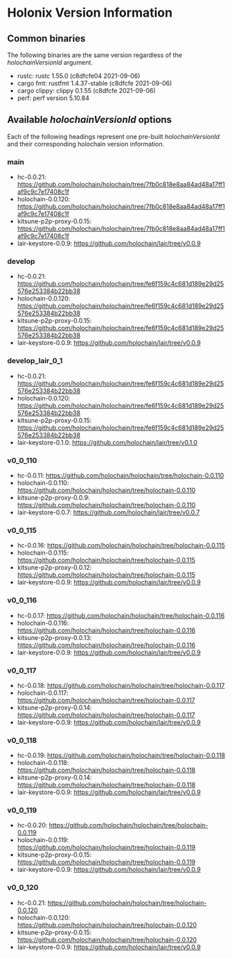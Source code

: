 # Holonix Version Information

## Common binaries
The following binaries are the same version regardless of the _holochainVersionId_ argument.

- rustc: rustc 1.55.0 (c8dfcfe04 2021-09-06)
- cargo fmt: rustfmt 1.4.37-stable (c8dfcfe 2021-09-06)
- cargo clippy: clippy 0.1.55 (c8dfcfe 2021-09-06)
- perf: perf version 5.10.84

## Available _holochainVersionId_ options
Each of the following headings represent one pre-built _holochainVersionId_ and their corresponding holochain version information.

### main
- hc-0.0.21: https://github.com/holochain/holochain/tree/7fb0c818e8aa84ad48a17ff1af9c9c7e17408c1f
- holochain-0.0.120: https://github.com/holochain/holochain/tree/7fb0c818e8aa84ad48a17ff1af9c9c7e17408c1f
- kitsune-p2p-proxy-0.0.15: https://github.com/holochain/holochain/tree/7fb0c818e8aa84ad48a17ff1af9c9c7e17408c1f
- lair-keystore-0.0.9: https://github.com/holochain/lair/tree/v0.0.9

### develop
- hc-0.0.21: https://github.com/holochain/holochain/tree/fe6f159c4c681d189e29d25576e253384b22bb38
- holochain-0.0.120: https://github.com/holochain/holochain/tree/fe6f159c4c681d189e29d25576e253384b22bb38
- kitsune-p2p-proxy-0.0.15: https://github.com/holochain/holochain/tree/fe6f159c4c681d189e29d25576e253384b22bb38
- lair-keystore-0.0.9: https://github.com/holochain/lair/tree/v0.0.9

### develop_lair_0_1
- hc-0.0.21: https://github.com/holochain/holochain/tree/fe6f159c4c681d189e29d25576e253384b22bb38
- holochain-0.0.120: https://github.com/holochain/holochain/tree/fe6f159c4c681d189e29d25576e253384b22bb38
- kitsune-p2p-proxy-0.0.15: https://github.com/holochain/holochain/tree/fe6f159c4c681d189e29d25576e253384b22bb38
- lair-keystore-0.1.0: https://github.com/holochain/lair/tree/v0.1.0

### v0_0_110
- hc-0.0.11: https://github.com/holochain/holochain/tree/holochain-0.0.110
- holochain-0.0.110: https://github.com/holochain/holochain/tree/holochain-0.0.110
- kitsune-p2p-proxy-0.0.9: https://github.com/holochain/holochain/tree/holochain-0.0.110
- lair-keystore-0.0.7: https://github.com/holochain/lair/tree/v0.0.7

### v0_0_115
- hc-0.0.16: https://github.com/holochain/holochain/tree/holochain-0.0.115
- holochain-0.0.115: https://github.com/holochain/holochain/tree/holochain-0.0.115
- kitsune-p2p-proxy-0.0.12: https://github.com/holochain/holochain/tree/holochain-0.0.115
- lair-keystore-0.0.9: https://github.com/holochain/lair/tree/v0.0.9

### v0_0_116
- hc-0.0.17: https://github.com/holochain/holochain/tree/holochain-0.0.116
- holochain-0.0.116: https://github.com/holochain/holochain/tree/holochain-0.0.116
- kitsune-p2p-proxy-0.0.13: https://github.com/holochain/holochain/tree/holochain-0.0.116
- lair-keystore-0.0.9: https://github.com/holochain/lair/tree/v0.0.9

### v0_0_117
- hc-0.0.18: https://github.com/holochain/holochain/tree/holochain-0.0.117
- holochain-0.0.117: https://github.com/holochain/holochain/tree/holochain-0.0.117
- kitsune-p2p-proxy-0.0.14: https://github.com/holochain/holochain/tree/holochain-0.0.117
- lair-keystore-0.0.9: https://github.com/holochain/lair/tree/v0.0.9

### v0_0_118
- hc-0.0.19: https://github.com/holochain/holochain/tree/holochain-0.0.118
- holochain-0.0.118: https://github.com/holochain/holochain/tree/holochain-0.0.118
- kitsune-p2p-proxy-0.0.14: https://github.com/holochain/holochain/tree/holochain-0.0.118
- lair-keystore-0.0.9: https://github.com/holochain/lair/tree/v0.0.9

### v0_0_119
- hc-0.0.20: https://github.com/holochain/holochain/tree/holochain-0.0.119
- holochain-0.0.119: https://github.com/holochain/holochain/tree/holochain-0.0.119
- kitsune-p2p-proxy-0.0.15: https://github.com/holochain/holochain/tree/holochain-0.0.119
- lair-keystore-0.0.9: https://github.com/holochain/lair/tree/v0.0.9

### v0_0_120
- hc-0.0.21: https://github.com/holochain/holochain/tree/holochain-0.0.120
- holochain-0.0.120: https://github.com/holochain/holochain/tree/holochain-0.0.120
- kitsune-p2p-proxy-0.0.15: https://github.com/holochain/holochain/tree/holochain-0.0.120
- lair-keystore-0.0.9: https://github.com/holochain/lair/tree/v0.0.9
